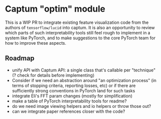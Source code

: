 # Captum "optim" module

This is a WIP PR to integrate existing feature visualization code from the authors of `tensorflow/lucid` into captum.
It is also an opportunity to review which parts of such interpretability tools still feel rough to implement in a system like PyTorch, and to make suggestions to the core PyTorch team for how to improve these aspects.

## Roadmap

* unify API with Captum API: a single class that's callable per "technique"(? check for details before implementing)
* Consider if we need an abstraction around "an optimization process" (in terms of stopping criteria, reporting losses, etc) or if there are sufficiently strong conventions in PyTorch land for such tasks
* integrate Eli's FFT param changes (mostly for simplification) 
* make a table of PyTorch interpretability tools for readme?
* do we need image viewing helpers and io helpers or throw those out?
* can we integrate paper references closer with the code?
